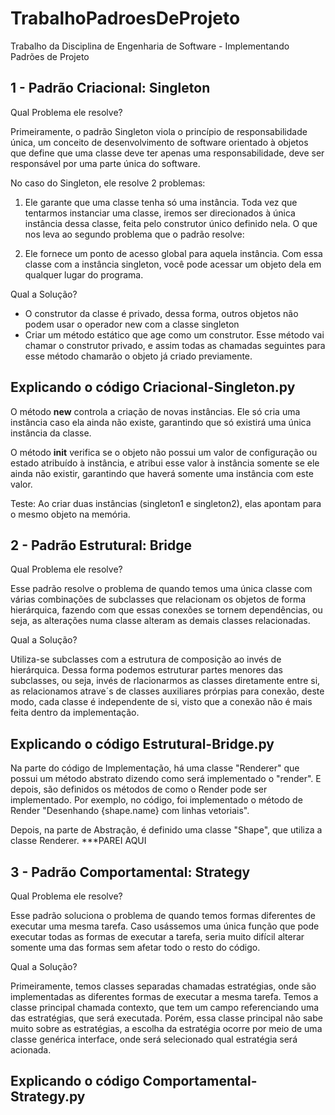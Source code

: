 # TrabalhoPadroesDeProjeto
Trabalho da Disciplina de Engenharia de Software - Implementando Padrões de Projeto

## 1 - Padrão Criacional: Singleton
Qual Problema ele resolve?

Primeiramente, o padrão Singleton viola o princípio de responsabilidade única, um conceito de desenvolvimento de software orientado à objetos que define que uma classe deve ter apenas uma responsabilidade, deve ser responsável por uma parte única do software.

No caso do Singleton, ele resolve 2 problemas:

1. Ele garante que uma classe tenha só uma instância. Toda vez que tentarmos instanciar uma classe, iremos ser direcionados à única instância dessa classe, feita pelo construtor único definido nela. O que nos leva ao segundo problema que o padrão resolve:

2. Ele fornece um ponto de acesso global para aquela instância. Com essa classe com a instância singleton, você pode acessar um objeto dela em qualquer lugar do programa.

Qual a Solução?

- O construtor da classe é privado, dessa forma, outros objetos não podem usar o operador new com a classe singleton
- Criar um método estático que age como um construtor. Esse método vai chamar o construtor privado, e assim todas as chamadas seguintes para esse método chamarão o objeto já criado previamente.

## Explicando o código Criacional-Singleton.py
O método __new__ controla a criação de novas instâncias. Ele só cria uma instância caso ela ainda não existe, garantindo que só existirá uma única instância da classe.

O método __init__ verifica se o objeto não possui um valor de configuração ou estado atribuído à instância, e atribui esse valor à instância somente se ele ainda não existir, garantindo que haverá somente uma instância com este valor.

Teste: Ao criar duas instâncias (singleton1 e singleton2), elas apontam para o mesmo objeto na memória.

## 2 - Padrão Estrutural: Bridge
Qual Problema ele resolve?

Esse padrão resolve o problema de quando temos uma única classe com várias combinações de subclasses que relacionam os objetos de forma hierárquica, fazendo com que essas conexões se tornem dependências, ou seja, as alterações numa classe alteram as demais classes relacionadas.

Qual a Solução?

Utiliza-se subclasses com a estrutura de composição ao invés de hierárquica. Dessa forma podemos estruturar partes menores das subclasses, ou seja, invés de rlacionarmos as classes diretamente entre si, as relacionamos atrave´s de classes auxiliares prórpias para conexão, deste modo, cada classe é independente de si, visto que a conexão não é mais feita dentro da implementação.

## Explicando o código Estrutural-Bridge.py
Na parte do código de Implementação, há uma classe "Renderer" que possui um método abstrato dizendo como será implementado o "render". E depois, são definidos os métodos de como o Render pode ser implementado. Por exemplo, no código, foi implementado o método de Render "Desenhando {shape.name} com linhas vetoriais".

Depois, na parte de Abstração, é definido uma classe "Shape", que utiliza a classe Renderer. ***PAREI AQUI

## 3 - Padrão Comportamental: Strategy
Qual Problema ele resolve?

Esse padrão soluciona o problema de quando temos formas diferentes de executar uma mesma tarefa. Caso usássemos uma única função que pode executar todas as formas de executar a tarefa, seria muito difícil alterar somente uma das formas sem afetar todo o resto do código.

Qual a Solução?

Primeiramente, temos classes separadas chamadas estratégias, onde são implementadas as diferentes formas de executar a mesma tarefa. Temos a classe principal chamada contexto, que tem um campo referenciando uma das estratégias, que será executada. Porém, essa classe principal não sabe muito sobre as estratégias, a escolha da estratégia ocorre por meio de uma classe genérica interface, onde será selecionado qual estratégia será acionada.

## Explicando o código Comportamental-Strategy.py
